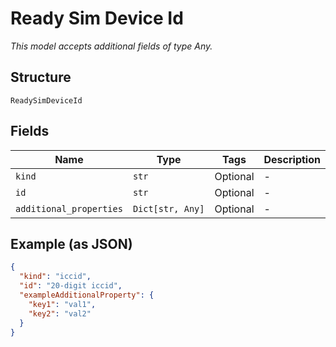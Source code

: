 
# Ready Sim Device Id

*This model accepts additional fields of type Any.*

## Structure

`ReadySimDeviceId`

## Fields

| Name | Type | Tags | Description |
|  --- | --- | --- | --- |
| `kind` | `str` | Optional | - |
| `id` | `str` | Optional | - |
| `additional_properties` | `Dict[str, Any]` | Optional | - |

## Example (as JSON)

```json
{
  "kind": "iccid",
  "id": "20-digit iccid",
  "exampleAdditionalProperty": {
    "key1": "val1",
    "key2": "val2"
  }
}
```

